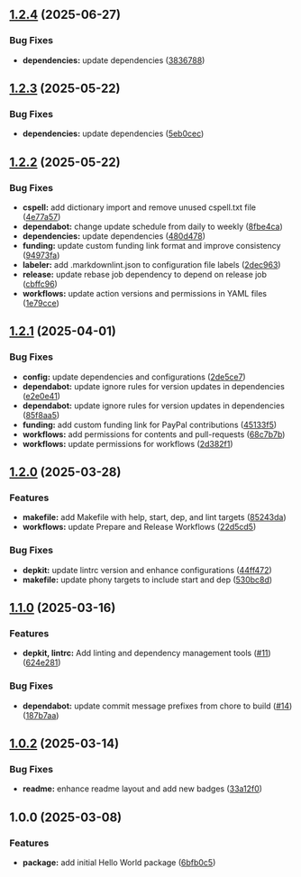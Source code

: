 ## [1.2.4](https://github.com/SP-Packages/hello-world/compare/v1.2.3...v1.2.4) (2025-06-27)

### Bug Fixes

* **dependencies:** update dependencies ([3836788](https://github.com/SP-Packages/hello-world/commit/38367885b85d53d4b3c702007d5249b6a4b1daa2))

## [1.2.3](https://github.com/SP-Packages/hello-world/compare/v1.2.2...v1.2.3) (2025-05-22)

### Bug Fixes

* **dependencies:** update dependencies ([5eb0cec](https://github.com/SP-Packages/hello-world/commit/5eb0cec6d1b08fda912e4cebb56890a63efbc43e))

## [1.2.2](https://github.com/SP-Packages/hello-world/compare/v1.2.1...v1.2.2) (2025-05-22)

### Bug Fixes

* **cspell:** add dictionary import and remove unused cspell.txt file ([4e77a57](https://github.com/SP-Packages/hello-world/commit/4e77a57aba11e8dc8a8b1397ccc4ed272b24f560))
* **dependabot:** change update schedule from daily to weekly ([8fbe4ca](https://github.com/SP-Packages/hello-world/commit/8fbe4ca2eab368de1992f8b5983510f77825e3bd))
* **dependencies:** update dependencies ([480d478](https://github.com/SP-Packages/hello-world/commit/480d47819e8874167090562acdd65895b916c5c2))
* **funding:** update custom funding link format and improve consistency ([94973fa](https://github.com/SP-Packages/hello-world/commit/94973fab9776277a9657fad1089824944075591e))
* **labeler:** add .markdownlint.json to configuration file labels ([2dec963](https://github.com/SP-Packages/hello-world/commit/2dec963b5ebccf25d982380f07e7978b80e71c2b))
* **release:** update rebase job dependency to depend on release job ([cbffc96](https://github.com/SP-Packages/hello-world/commit/cbffc967ba28db0cace17d8ae10304131f904173))
* **workflows:** update action versions and permissions in YAML files ([1e79cce](https://github.com/SP-Packages/hello-world/commit/1e79cce2620e8c8a14ae5387a40410efbe3a1b38))

## [1.2.1](https://github.com/SP-Packages/hello-world/compare/v1.2.0...v1.2.1) (2025-04-01)

### Bug Fixes

* **config:** update dependencies and configurations ([2de5ce7](https://github.com/SP-Packages/hello-world/commit/2de5ce71776a4c6a8721fa406b4a49aa61697344))
* **dependabot:** update ignore rules for version updates in dependencies ([e2e0e41](https://github.com/SP-Packages/hello-world/commit/e2e0e41e897c809ac7e0cff675b60a87faedfef8))
* **dependabot:** update ignore rules for version updates in dependencies ([85f8aa5](https://github.com/SP-Packages/hello-world/commit/85f8aa564729c23ff01789bc70e6758ebe7f8c14))
* **funding:** add custom funding link for PayPal contributions ([45133f5](https://github.com/SP-Packages/hello-world/commit/45133f5953b5cc2a2faabf7ee2c7800008d3b721))
* **workflows:** add permissions for contents and pull-requests ([68c7b7b](https://github.com/SP-Packages/hello-world/commit/68c7b7b997b69fa66a2c7e2566505e3788eca93d))
* **workflows:** update permissions for workflows ([2d382f1](https://github.com/SP-Packages/hello-world/commit/2d382f12f1a54f265e1e09d93fab8c768fb2e9d9))

## [1.2.0](https://github.com/SP-Packages/hello-world/compare/v1.1.0...v1.2.0) (2025-03-28)

### Features

* **makefile:** add Makefile with help, start, dep, and lint targets ([85243da](https://github.com/SP-Packages/hello-world/commit/85243dab56a8653d5c87b433ca210013decee4ee))
* **workflows:** update Prepare and Release Workflows ([22d5cd5](https://github.com/SP-Packages/hello-world/commit/22d5cd551fe05df96d3149f6c16d9adb3c919d28))

### Bug Fixes

* **depkit:** update lintrc version and enhance configurations ([44ff472](https://github.com/SP-Packages/hello-world/commit/44ff472ead36a078b3e6cb5dc0dbe003c8afd6b5))
* **makefile:** update phony targets to include start and dep ([530bc8d](https://github.com/SP-Packages/hello-world/commit/530bc8d91f8de12ddfce720854187c2a35ed3d14))

## [1.1.0](https://github.com/SP-Packages/hello-world/compare/v1.0.2...v1.1.0) (2025-03-16)

### Features

* **depkit, lintrc:** Add linting and dependency management tools ([#11](https://github.com/SP-Packages/hello-world/issues/11)) ([624e281](https://github.com/SP-Packages/hello-world/commit/624e281bcecc1a7ea3e874de25320da72eacb430))

### Bug Fixes

* **dependabot:** update commit message prefixes from chore to build ([#14](https://github.com/SP-Packages/hello-world/issues/14)) ([187b7aa](https://github.com/SP-Packages/hello-world/commit/187b7aa2b7ccf75500b10553f3fb46dc2f73556e))

## [1.0.2](https://github.com/SP-Packages/hello-world/compare/v1.0.1...v1.0.2) (2025-03-14)

### Bug Fixes

* **readme:** enhance readme layout and add new badges ([33a12f0](https://github.com/SP-Packages/hello-world/commit/33a12f0564d216c5995f815c05eaae5911e1ebc1))

## 1.0.0 (2025-03-08)

### Features

* **package:** add initial Hello World package ([6bfb0c5](https://github.com/SP-Packages/hello-world/commit/6bfb0c54c113a339cb69bc191a9e935e65d46f81))
